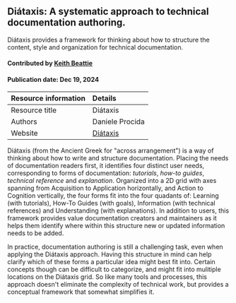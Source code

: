 ## Diátaxis: A systematic approach to technical documentation authoring.

<!--- deck text start --->
Diátaxis provides a framework for thinking about how to structure the content, style and
organization for technical documentation.
<!--- deck text end --->

#### Contributed by [Keith Beattie](https://github.com/ksbeattie)
#### Publication date: Dec 19, 2024

Resource information | Details
:--- | :---
Resource title | Diátaxis
Authors | Daniele Procida
Website | [Diátaxis](https://diataxis.fr/)

Diátaxis (from the Ancient Greek for "across arrangement") is a way of thinking about how to write
and structure documentation.  Placing the needs of documentation readers first, it identifies four
distinct user needs, corresponding to forms of documentation: *tutorials*, *how-to guides*,
*technical reference* and *explanation*.  Organized into a 2D grid with axes spanning from
Acquisition to Application horizontally, and Action to Cognition vertically, the four forms fit into
the four quadants of: Learning (with tutorials), How-To Guides (with goals), Information (with
technical references) and Understanding (with explanations).  In addition to users, this framework
provides value documentation creators and maintainers as it helps them identify where within this
structure new or updated information needs to be added.

In practice, documentation authoring is still a challenging task, even when applying the Diátaxis
approach.  Having this structure in mind can help clarify which of these forms a particular idea
might best fit into.  Certain concepts though can be difficult to categorize, and might fit into
mulitiple locations on the Diátaxis grid.  So like many tools and processes, this approach doesn't
eliminate the complexity of technical work, but provides a conceptual framework that somewhat
simplifies it.

<!---
Publish: no
Pinned: no
Topics: documentation
--->
